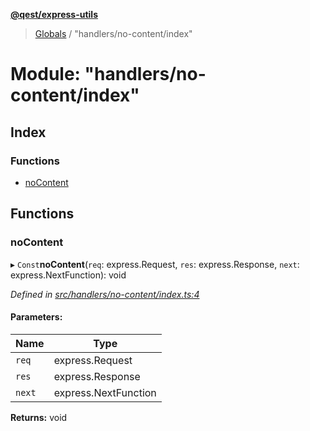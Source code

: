 **[@qest/express-utils](../README.md)**

> [Globals](../README.md) / "handlers/no-content/index"

# Module: "handlers/no-content/index"

## Index

### Functions

* [noContent](_handlers_no_content_index_.md#nocontent)

## Functions

### noContent

▸ `Const`**noContent**(`req`: express.Request, `res`: express.Response, `next`: express.NextFunction): void

*Defined in [src/handlers/no-content/index.ts:4](https://github.com/qest-cz/express-utils/blob/4a9edb6/src/handlers/no-content/index.ts#L4)*

#### Parameters:

Name | Type |
------ | ------ |
`req` | express.Request |
`res` | express.Response |
`next` | express.NextFunction |

**Returns:** void
